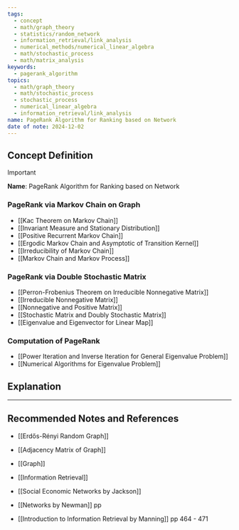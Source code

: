 ```yaml
---
tags:
  - concept
  - math/graph_theory
  - statistics/random_network
  - information_retrieval/link_analysis
  - numerical_methods/numerical_linear_algebra
  - math/stochastic_process
  - math/matrix_analysis
keywords:
  - pagerank_algorithm
topics:
  - math/graph_theory
  - math/stochastic_process
  - stochastic_process
  - numerical_linear_algebra
  - information_retrieval/link_analysis
name: PageRank Algorithm for Ranking based on Network
date of note: 2024-12-02
---
```


## Concept Definition

>[!important]
>**Name**: PageRank Algorithm for Ranking based on Network


### PageRank via Markov Chain on Graph

- [[Kac Theorem on Markov Chain]]
- [[Invariant Measure and Stationary Distribution]]
- [[Positive Recurrent Markov Chain]]
- [[Ergodic Markov Chain and Asymptotic of Transition Kernel]]
- [[Irreducibility of Markov Chain]]
- [[Markov Chain and Markov Process]]


### PageRank via Double Stochastic Matrix



- [[Perron-Frobenius Theorem on Irreducible Nonnegative Matrix]]
- [[Irreducible Nonnegative Matrix]]
- [[Nonnegative and Positive Matrix]]
- [[Stochastic Matrix and Doubly Stochastic Matrix]]
- [[Eigenvalue and Eigenvector for Linear Map]]


### Computation of PageRank


- [[Power Iteration and Inverse Iteration for General Eigenvalue Problem]]
- [[Numerical Algorithms for Eigenvalue Problem]]

## Explanation









-----------
##  Recommended Notes and References






- [[Erdős-Rényi Random Graph]]
- [[Adjacency Matrix of Graph]]
- [[Graph]]
- [[Information Retrieval]]


- [[Social Economic Networks by Jackson]]
- [[Networks by Newman]] pp 
- [[Introduction to Information Retrieval by Manning]] pp 464 - 471